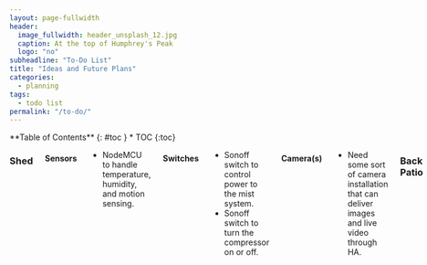 ```yaml
---
layout: page-fullwidth
header:
  image_fullwidth: header_unsplash_12.jpg
  caption: At the top of Humphrey's Peak
  logo: "no"
subheadline: "To-Do List"
title: "Ideas and Future Plans"
categories:
  - planning
tags:
  - todo list
permalink: "/to-do/"
---
```

<div class="row">
<div class="medium-4 medium-push-8 columns" markdown="1">
<div class="panel radius" markdown="1">
**Table of Contents**
{: #toc }
*  TOC
{:toc}
</div>
</div><!-- /.medium-4.columns -->
<div class="medium-8 medium-pull-4 columns" markdown="1">

### Shed

#### Sensors

- NodeMCU to handle temperature, humidity, and motion sensing.

#### Switches

- Sonoff switch to control power to the mist system.
- Sonoff switch to turn the compressor on or off.

#### Camera(s)

- Need some sort of camera installation that can deliver images and live video through HA.

### Back Patio

#### Sensors

- NodeMCU to handle temperature, light, humidity, and motion sensing for the back patio.

### Parking

#### Sensors

- Ultrasonic sensors to detect vehicles in parking spots based upon their height.

### Bathrooms

#### Sensors

- NodeMCU to handle temperature, humidity, and motion sensing.

#### Switches

- Z-Wave switch to control lighting.
- Sonoff switch to control exhaust fan.

### Around the House

#### Switches

- Sonoff switches for candle warmers.
- Sonoff switches for desk-lamps / bedside reading lamp.
- Sonoff switch for above kitchen cabinet lighting.

## Automations

- Motion lights and fans for guest bathrooms.  Ideally, to be able to detect when someone is either taking a crap, or showering.  Humidity sensing would turn on the fan in the event of a shower, but I haven't worked out the poop detector.

- Shed lights would be turned on for a period of time when either light is sensed or motion is sensed.  Alarm could indicate an elevated temperature / humidity level.

- Candle warmers on at certain intervals during the day for a set period of time but only when someone is home.

- Vacation Mode.  A way to override all automations that are "vacation sensitive."


</div><!-- /.medium-8.columns -->
</div><!-- /.row -->
